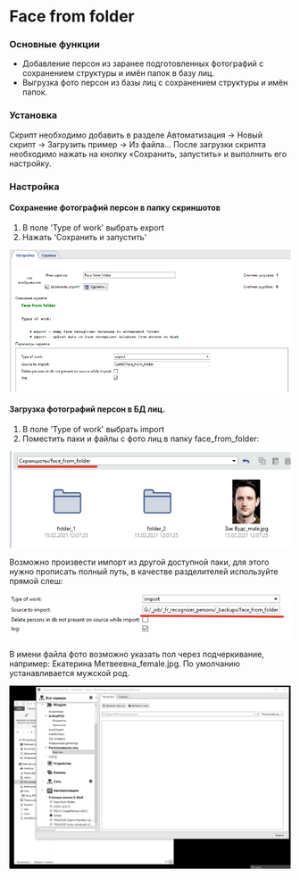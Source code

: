 # Face from folder 

### Основные функции
* Добавление персон из заранее подготовленных фотографий с сохранением структуры и имён папок в базу лиц.
* Выгрузка фото персон из базы лиц с сохранением структуры и имён папок.

### Установка

Скрипт необходимо добавить в разделе Автоматизация → Новый скрипт → Загрузить пример → Из файла…
После загрузки скрипта необходимо нажать на кнопку «Сохранить, запустить» и выполнить его настройку.

### Настройка
#### Сохранение фотографий персон в папку скриншотов

1. В поле 'Type of work' выбрать export
2. Нажать 'Сохранить и запустить'

![Сохранение фотографий](readme/fig_1.type_export.png)

#### Загрузка фотографий персон в БД лиц.

1. В поле 'Type of work' выбрать import
2. Поместить паки и файлы с фото лиц в папку face_from_folder: 

![Загрузка фотографий](readme/fig_2.type_import.png)

Возможно произвести импорт из другой доступной паки, для этого нужно прописать полный путь, в качестве разделителей используйте прямой слеш: 

![Импорт из другой доступной папки](readme/fig_3.type_import_from_custom_folder.png)

В имени файла фото возможно указать пол через подчеркивание, например: Екатерина Метвеевна_female.jpg. По умолчанию устанавливается мужской род.

![Образец работы](readme/face_from_folder_import_example.gif)